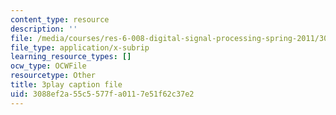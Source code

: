 ```yaml
---
content_type: resource
description: ''
file: /media/courses/res-6-008-digital-signal-processing-spring-2011/3088ef2a55c5577fa0117e51f62c37e2_dHveJh0UbY8.vtt
file_type: application/x-subrip
learning_resource_types: []
ocw_type: OCWFile
resourcetype: Other
title: 3play caption file
uid: 3088ef2a-55c5-577f-a011-7e51f62c37e2
---
```

